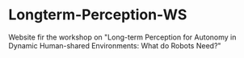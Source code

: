 # Longterm-Perception-WS
Website fir the workshop on "Long-term Perception for Autonomy in Dynamic Human-shared Environments: What do Robots Need?"

